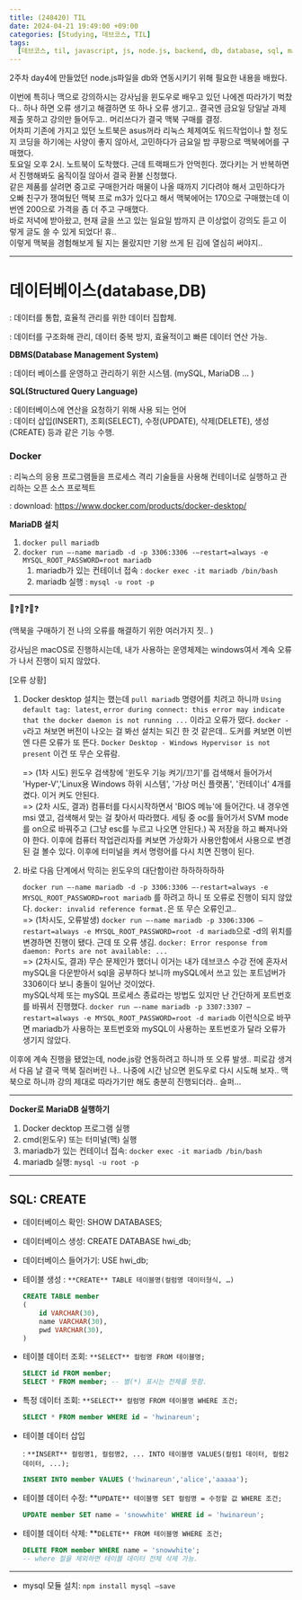 ```yaml
---
title: (240420) TIL
date: 2024-04-21 19:49:00 +09:00
categories: [Studying, 데브코스, TIL]
tags: 
  [데브코스, til, javascript, js, node.js, backend, db, database, sql, mariadb]
---
```


2주차 day4에 만들었던 node.js파일을 db와 연동시키기 위해 필요한 내용을 배웠다.
<div> 이번에 특히나 맥으로 강의하시는 강사님을 윈도우로 배우고 있던 나에겐 따라가기 벅찼다..
하나 하면 오류 생기고 해결하면 또 하나 오류 생기고..
결국엔 금요일 당일날 과제 제출 못하고 강의만 들어두고.. 머리쓰다가 결국 맥북 구매를 결정.<div>
어차피 기존에 가지고 있던 노트북은 asus꺼라 리눅스 체제여도 워드작업이나 할 정도지 코딩을 하기에는 사양이 좋지 않아서, 고민하다가 금요일 밤 쿠팡으로 맥북에어를 구매했다.
<div>
토요일 오후 2시. 노트북이 도착했다. 근데 트랙패드가 안먹힌다. 껐다키는 거 반복하면서 진행해봐도 움직이질 않아서 결국 환불 신청했다. <div>같은 제품를 살려면 중고로 구매한거라 매물이 나올 때까지 기다려야 해서 고민하다가 오빠 친구가 쟁여뒀던 맥북 프로 m3가 있다고 해서 맥북에어는 170으로 구매했는데 이번엔 200으로 가격을 좀 더 주고 구매했다.<div>
바로 저녁에 받아왔고, 현재 글을 쓰고 있는 일요일 밤까지 큰 이상없이 강의도 듣고 이렇게 글도 쓸 수 있게 되었다! 휴..
<div>
이렇게 맥북을 경험해보게 될 지는 몰랐지만 기왕 쓰게 된 김에 열심히 써야지..

---
데이터베이스(database,DB)
===
: 데이터를 통합, 효율적 관리를 위한 데이터 집합체.<div>
: 데이터를 구조화해 관리, 데이터 중복 방지, 효율적이고 빠른 데이터 연산 가능.

**DBMS(Database Management System)** <div>
: 데이터 베이스를 운영하고 관리하기 위한 시스템. (mySQL, MariaDB … )

**SQL(Structured Query Language)**<div>
: 데이터베이스에 연산을 요청하기 위해 사용 되는 언어<div>
: 데이터 삽입(INSERT), 조회(SELECT), 수정(UPDATE), 삭제(DELETE), 생성(CREATE) 등과 같은 기능 수행.

### Docker<div>
: 리눅스의 응용 프로그램들을 프로세스 격리 기술들을 사용해 컨테이너로 실행하고 관리하는 오픈 소스 프로젝트

: download: https://www.docker.com/products/docker-desktop/

**MariaDB 설치**<div>
1. `docker pull mariadb`
2. `docker run —-name mariadb -d -p 3306:3306 -—restart=always -e MYSQL_ROOT_PASSWORD=root mariadb` 
    1. mariadb가 있는 컨테이너 접속 : `docker exec -it mariadb /bin/bash`
    2. mariadb 실행 : `mysql -u root -p` 

---

🤔❓🤔❓🤔❓

(맥북을 구매하기 전 나의 오류를 해결하기 위한 여러가지 짓.. )<div><div>강사님은 macOS로 진행하시는데, 내가 사용하는 운영체제는 windows여서 계속 오류가 나서 진행이 되지 않았다. 

[오류 상황]

1. Docker desktop 설치는 했는데 `pull mariadb` 명령어를 치려고 하니까 `Using default tag: latest`, `error during connect: this error may indicate that the docker daemon is not running ...` 이라고 오류가 떴다. `docker -v`라고 쳐보면 버전이 나오는 걸 봐선 설치는 되긴 한 것 같은데..
도커를 켜보면 이번엔 다른 오류가 또 뜬다. `Docker Desktop - Windows Hypervisor is not present` 이건 또 무슨 오류람. <div>
=> (1차 시도) 윈도우 검색창에 '윈도우 기능 켜기/끄기'를 검색해서 들어가서 'Hyper-V','Linux용 Windows 하위 시스템', '가상 머신 플랫폼', '컨테이너' 4개를 켰다. 이거 켜도 안된다.<div>
=> (2차 시도, 결과) 컴퓨터를 다시시작하면서 'BIOS 메뉴'에 들어간다. 내 경우엔 msi 였고, 검색해서 맞는 걸 찾아서 따라했다. 세팅 중 oc를 들어가서 SVM mode를 on으로 바꿔주고 (그냥 esc를 누르고 나오면 안된다.) 꼭 저장을 하고 빠져나와야 한다. 이후에 컴퓨터 작업관리자를 켜보면 가상화가 사용안함에서 사용으로 변경된 걸 볼수 있다. 이후에 터미널을 켜서 명령어를 다시 치면 진행이 된다.

2. 바로 다음 단계에서 막히는 윈도우의 대단함이란 하하하하하하 <div> `docker run —-name mariadb -d -p 3306:3306 —-restart=always -e MYSQL_ROOT_PASSWORD=root mariadb` 를 하려고 하니 또 오류로 진행이 되지 않았다.  `docker: invalid reference format.`은 또 무슨 오류인고..<div>
=> (1차시도, 오류발생) `docker run —-name mariadb -p 3306:3306 —restart=always -e MYSQL_ROOT_PASSWORD=root -d mariadb`으로 -d의 위치를 변경하면 진행이 됐다. 근데 또 오류 생김. `docker: Error response from daemon: Ports are not available: ...`<div>
=> (2차시도, 결과) 무슨 문제인가 했더니 이거는 내가 데브코스 수강 전에 혼자서 mySQL을 다운받아서 sql을 공부하다 보니까 mySQL에서 쓰고 있는 포트넘버가 3306이다 보니 충돌이 일어난 것이었다.<div> mySQL삭제 또는 mySQL 프로세스 종료라는 방법도 있지만 난 간단하게 포트번호를 바꿔서 진행했다. `docker run —-name mariadb -p 3307:3307 —restart=always -e MYSQL_ROOT_PASSWORD=root -d mariadb` 이런식으로 바꾸면 mariadb가 사용하는 포트번호와 mySQL이 사용하는 포트번호가 달라 오류가 생기지 않았다.

<div>

<div>

<div>

이후에 계속 진행을 됐었는데, node.js랑 연동하려고 하니까 또 오류 발생.. 피로감 생겨서 다음 날 결국 맥북 질러버린 나.. 나중에 시간 남으면 윈도우로 다시 시도해 보자.. 맥북으로 하니까 강의 제대로 따라가기만 해도 충분히 진행되더라.. 슬퍼...

---
**Docker로 MariaDB 실행하기**

1. Docker decktop 프로그램 실행
2. cmd(윈도우) 또는 터미널(맥) 실행
3. mariadb가 있는 컨테이너 접속: `docker exec -it mariadb /bin/bash`
4. mariadb 실행: `mysql -u root -p`

---

## SQL: CREATE

- 데이터베이스 확인: SHOW DATABASES;
- 데이터베이스 생성: CREATE DATABASE hwi_db;
- 데이터베이스 들어가기: USE hwi_db;

- 테이블 생성 : `**CREATE** TABLE 테이블명(컬럼명 데이터형식, …)`
    
    ```sql
    CREATE TABLE member
    (
    	id VARCHAR(30),
    	name VARCHAR(30),
    	pwd VARCHAR(30),
    )
    ```
    

- 테이블 데이터 조회: `**SELECT** 컬럼명 FROM 테이블명;`
    
    ```sql
    SELECT id FROM member;
    SELECT * FROM member; -- 별(*) 표시는 전체를 뜻함.
    ```
    
- 특정 데이터 조회: `**SELECT** 컬럼명 FROM 테이블명 WHERE 조건;`
    
    ```sql
    SELECT * FROM member WHERE id = 'hwinareun';
    ```
    
- 테이블 데이터 삽입
    
    : `**INSERT** 컬럼명1, 컬럼명2, ... INTO 테이블명 VALUES(컬럼1 데이터, 컬럼2 데이터, ...);`
    
    ```sql
    INSERT INTO member VALUES ('hwinareun','alice','aaaaa');
    ```
    

- 테이블 데이터 수정: **`UPDATE** 테이블명 SET 컬럼명 = 수정할 값 WHERE 조건;`
    
    ```sql
    UPDATE member SET name = 'snowwhite' WHERE id = 'hwinareun';
    ```
    
- 테이블 데이터 삭제: **`DELETE** FROM 테이블명 WHERE 조건;`
    
    ```sql
    DELETE FROM member WHERE name = 'snowwhite'; 
    -- where 절을 제외하면 테이블 데이터 전체 삭제 가능.
    ```
    

---

- mysql 모듈 설치: `npm install mysql —save`
